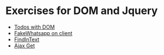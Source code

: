 # Exercises for DOM and Jquery

- [Todos with DOM](https://codepen.io/Sahin-Mustafa-the-sans/pen/qBybqXN)
- [FakeWhatsapp on client](https://codepen.io/Sahin-Mustafa-the-sans/pen/jOpWVxJ)
- [FindInText](https://codepen.io/Sahin-Mustafa-the-sans/pen/JjBGbBR)
- [Ajax Get](https://codepen.io/Sahin-Mustafa-the-sans/pen/yLqOLVy)
